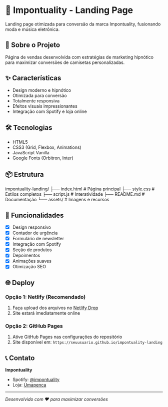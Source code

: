# 🎵 Impontuality - Landing Page

Landing page otimizada para conversão da marca Impontuality, fusionando moda e música eletrônica.

## 🚀 Sobre o Projeto

Página de vendas desenvolvida com estratégias de marketing hipnótico para maximizar conversões de camisetas personalizadas.

## ✨ Características

- Design moderno e hipnótico
- Otimizada para conversão
- Totalmente responsiva
- Efeitos visuais impressionantes
- Integração com Spotify e loja online

## 🛠 Tecnologias

- HTML5
- CSS3 (Grid, Flexbox, Animations)
- JavaScript Vanilla
- Google Fonts (Orbitron, Inter)

## 📦 Estrutura
impontuality-landing/
├── index.html # Página principal
├── style.css # Estilos completos
├── script.js # Interatividade
├── README.md # Documentação
└── assets/ # Imagens e recursos

## 🎯 Funcionalidades

- [x] Design responsivo
- [x] Contador de urgência
- [x] Formulário de newsletter
- [x] Integração com Spotify
- [x] Seção de produtos
- [x] Depoimentos
- [x] Animações suaves
- [x] Otimização SEO

## 🌐 Deploy

### Opção 1: Netlify (Recomendado)
1. Faça upload dos arquivos no [Netlify Drop](https://app.netlify.com/drop)
2. Site estará imediatamente online

### Opção 2: GitHub Pages
1. Ative GitHub Pages nas configurações do repositório
2. Site disponível em: `https://seuusuario.github.io/impontuality-landing`

## 📞 Contato

**Impontuality**
- Spotify: [@impontuality](https://open.spotify.com/artist/3XF6F5m4aJmdBggM3QWgtg)
- Loja: [Umapenca](https://umapenca.com/impontuality)

---

*Desenvolvido com ❤️ para maximizar conversões*
